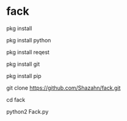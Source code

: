# fack

pkg install

pkg install python

pkg install reqest

pkg install git

pkg install pip

git clone https://github.com/Shazahn/fack.git

cd fack

python2 Fack.py
